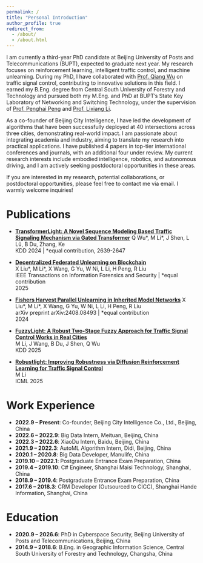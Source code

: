```yaml
---
permalink: /
title: "Personal Introduction"
author_profile: true
redirect_from: 
  - /about/
  - /about.html
---
```


I am currently a third-year PhD candidate at Beijing University of Posts and Telecommunications (BUPT), expected to graduate next year. My research focuses on reinforcement learning, intelligent traffic control, and machine unlearning. During my PhD, I have collaborated with [Prof. Qiang Wu](https://scholar.google.com/citations?user=edUqF7sAAAAJ&hl=en) on traffic signal control, contributing to innovative solutions in this field. I earned my B.Eng. degree from Central South University of Forestry and Technology and pursued both my M.Eng. and PhD at BUPT’s State Key Laboratory of Networking and Switching Technology, under the supervision of [Prof. Penghai Peng](https://scholar.google.com/citations?user=pZqxzFoAAAAJ&hl=zh-CN) and [Prof. Lixiang Li](https://scholar.google.com/citations?user=xXyZ2VkAAAAJ&hl=zh-CN).

As a co-founder of Beijing City Intelligence, I have led the development of algorithms that have been successfully deployed at 40 intersections across three cities, demonstrating real-world impact. I am passionate about integrating academia and industry, aiming to translate my research into practical applications. I have published 4 papers in top-tier international conferences and journals, with an additional four under review. My current research interests include embodied intelligence, robotics, and autonomous driving, and I am actively seeking postdoctoral opportunities in these areas.

If you are interested in my research, potential collaborations, or postdoctoral opportunities, please feel free to contact me via email. I warmly welcome inquiries!


# Publications

- [**TransformerLight: A Novel Sequence Modeling Based Traffic Signaling Mechanism via Gated Transformer**](https://dl.acm.org/doi/pdf/10.1145/3580305.3599530) 
  Q Wu\*, M Li\*, J Shen, L Lü, B Du, Zhang, Ke  
  KDD 2024 | *equal contribution, 2639-2647  

- [**Decentralized Federated Unlearning on Blockchain**](https://arxiv.org/pdf/2402.16294v1)  
  X Liu\*, M Li\*, X Wang, G Yu, W Ni, L Li, H Peng, R Liu  
  IEEE Transactions on Information Forensics and Security | *equal contribution  
  2025  

- [**Fishers Harvest Parallel Unlearning in Inherited Model Networks**](https://arxiv.org/pdf/2408.08493)
  X Liu\*, M Li\*, X Wang, G Yu, W Ni, L Li, H Peng, R Liu  
  arXiv preprint arXiv:2408.08493 | *equal contribution  
  2024  

- [**FuzzyLight: A Robust Two-Stage Fuzzy Approach for Traffic Signal Control Works in Real Cities**](https://arxiv.org/pdf/2501.15820?)  
  M Li, J Wang, B Du, J Shen, Q Wu  
  KDD 2025  

- [**Robustlight: Improving Robustness via Diffusion Reinforcement Learning for Traffic Signal Control**](https://openreview.net/pdf?id=YGjd2xw98G)  
  M Li  
  ICML 2025


# Work Experience

- **2022.9 – Present**: Co-founder, Beijing City Intelligence Co., Ltd., Beijing, China  
- **2022.6 – 2022.9**: Big Data Intern, Meituan, Beijing, China  
- **2022.3 – 2022.6**: XiaoDu Intern, Baidu, Beijing, China  
- **2021.9 – 2022.3**: AutoML Algorithm Intern, Didi, Beijing, China  
- **2020.1 – 2020.8**: Big Data Developer, Manulife, China  
- **2019.10 – 2022.1**: Postgraduate Entrance Exam Preparation, China  
- **2019.4 – 2019.10**: C# Engineer, Shanghai Maisi Technology, Shanghai, China  
- **2018.9 – 2019.4**: Postgraduate Entrance Exam Preparation, China  
- **2017.6 – 2018.3**: CRM Developer (Outsourced to CICC), Shanghai Hande Information, Shanghai, China  

# Education

- **2020.9 – 2026.6**: PhD in Cyberspace Security, Beijing University of Posts and Telecommunications, Beijing, China  
- **2014.9 – 2018.6**: B.Eng. in Geographic Information Science, Central South University of Forestry and Technology, Changsha, China
